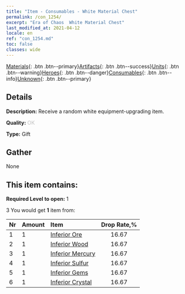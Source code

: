 ```yaml
---
title: "Item - Consumables - White Material Chest"
permalink: /con_1254/
excerpt: "Era of Chaos  White Material Chest"
last_modified_at: 2021-04-12
locale: en
ref: "con_1254.md"
toc: false
classes: wide
---
```

 [Materials](/Items/){: .btn .btn--primary}[Artifacts](/Items/Artifacts/){: .btn .btn--success}[Units](/Items/Units/){: .btn .btn--warning}[Heroes](/Items/Heroes/){: .btn .btn--danger}[Consumables](/Items/Consumables/){: .btn .btn--info}[Unknown](/Items/Unknown/){: .btn .btn--primary}

## Details
 **Description:** Receive a random white equipment-upgrading item.

 **Quality:** <span style="color: #C0C0C0">OK</span>

 **Type:** Gift

## Gather

  None

## This item contains:

 **Required Level to open:** 1

 3 You would get **1** item  from:

  | Nr | Amount |     Item    | Drop Rate,% |
  |:---|:-------|:------------|:---------:|
  | 1 | 1 | [Inferior Ore](/Items/mat_1/) | 16.67 | 
  | 2 | 1 | [Inferior Wood](/Items/mat_1/) | 16.67 | 
  | 3 | 1 | [Inferior Mercury](/Items/mat_2/) | 16.67 | 
  | 4 | 1 | [Inferior Sulfur](/Items/mat_3/) | 16.67 | 
  | 5 | 1 | [Inferior Gems](/Items/mat_4/) | 16.67 | 
  | 6 | 1 | [Inferior Crystal](/Items/mat_5/) | 16.67 | 
